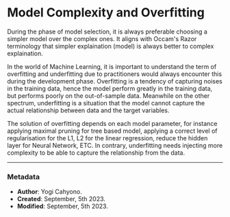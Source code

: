 # Model Complexity and Overfitting

During the phase of model selection, it is always preferable choosing a simpler model over the complex ones. It aligns with Occam's Razor terminology that simpler explaination (model) is always better to complex explaination. 

In the world of Machine Learning, it is important to understand the term of overfitting and underfitting due to practitioners would always encounter this during the development phase. Overfitting is a tendency of capturing noises in the training data, hence the model perform greatly in the training data, but performs poorly on the out-of-sample data. Meanwhile on the other spectrum, underfitting is a situation that the model cannot capture the actual relationship between data and the target variables.

The solution of overfitting depends on each model parameter, for instance applying maximal pruning for tree based model, applying a correct level of regularisation for the L1, L2 for the linear regression, reduce the hidden layer for Neural Network, ETC. In contrary, underfitting needs injecting more complexity to be able to capture the relationship from the data.

---
### Metadata
- **Author**: Yogi Cahyono.
- **Created**: September, 5th 2023.
- **Modified**: September, 5th 2023.